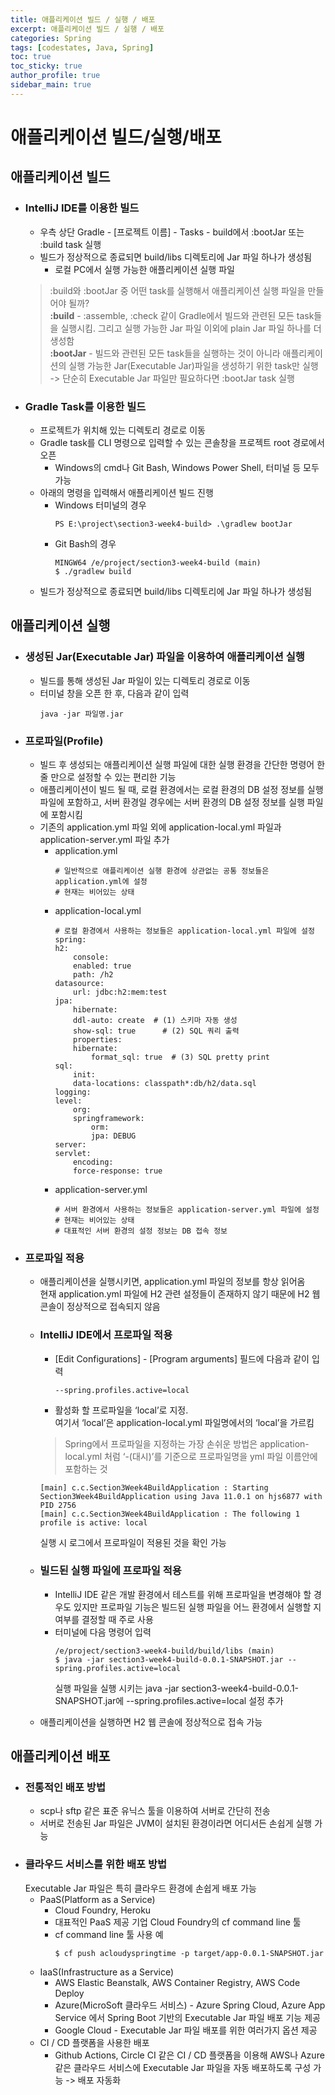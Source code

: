 ```yaml
---
title: 애플리케이션 빌드 / 실행 / 배포
excerpt: 애플리케이션 빌드 / 실행 / 배포
categories: Spring
tags: [codestates, Java, Spring]
toc: true
toc_sticky: true
author_profile: true
sidebar_main: true
---
```


# 애플리케이션 빌드/실행/배포

## 애플리케이션 빌드

- ### IntelliJ IDE를 이용한 빌드
  - 우측 상단 Gradle - [프로젝트 이름] - Tasks - build에서 :bootJar 또는 :build task 실행
  - 빌드가 정상적으로 종료되면 build/libs 디렉토리에 Jar 파일 하나가 생성됨
    - 로컬 PC에서 실행 가능한 애플리케이션 실행 파일
  > :build와 :bootJar 중 어떤 task를 실행해서 애플리케이션 실행 파일을 만들어야 될까?  
  > __:build__ - :assemble, :check 같이 Gradle에서 빌드와 관련된 모든 task들을 실행시킴. 그리고 실행 가능한 Jar 파일 이외에 plain Jar 파일 하나를 더 생성함  
  > __:bootJar__ - 빌드와 관련된 모든 task들을 실행하는 것이 아니라 애플리케이션의 실행 가능한 Jar(Executable Jar)파일을 생성하기 위한 task만 실행  
  > -> 단순히 Executable Jar 파일만 필요하다면 :bootJar task 실행

- ### Gradle Task를 이용한 빌드
  - 프로젝트가 위치해 있는 디렉토리 경로로 이동
  - Gradle task를 CLI 명령으로 입력할 수 있는 콘솔창을 프로젝트 root 경로에서 오픈
    - Windows의 cmd나 Git Bash, Windows Power Shell, 터미널 등 모두 가능
  - 아래의 명령을 입력해서 애플리케이션 빌드 진행
    - Windows 터미널의 경우
      ```
      PS E:\project\section3-week4-build> .\gradlew bootJar
      ```
    - Git Bash의 경우
      ```
      MINGW64 /e/project/section3-week4-build (main)
      $ ./gradlew build
      ```
  - 빌드가 정상적으로 종료되면 build/libs 디렉토리에 Jar 파일 하나가 생성됨

## 애플리케이션 실행
  - ### 생성된 Jar(Executable Jar) 파일을 이용하여 애플리케이션 실행
    - 빌드를 통해 생성된 Jar 파일이 있는 디렉토리 경로로 이동
    - 터미널 창을 오픈 한 후, 다음과 같이 입력
        ```
        java -jar 파일명.jar
        ```
  - ### 프로파일(Profile)
    - 빌드 후 생성되는 애플리케이션 실행 파일에 대한 실행 환경을 간단한 명령어 한 줄 만으로 설정할 수 있는 편리한 기능
    - 애플리케이션이 빌드 될 때, 로컬 환경에서는 로컬 환경의 DB 설정 정보를 실행 파일에 포함하고, 서버 환경일 경우에는 서버 환경의 DB 설정 정보를 실행 파일에 포함시킴
    - 기존의 application.yml 파일 외에 application-local.yml 파일과 application-server.yml 파일 추가
      - application.yml 
        ```
        # 일반적으로 애플리케이션 실행 환경에 상관없는 공통 정보들은 application.yml에 설정
        # 현재는 비어있는 상태
        ```
      - application-local.yml
        ```
        # 로컬 환경에서 사용하는 정보들은 application-local.yml 파일에 설정
        spring:
        h2:
            console:
            enabled: true
            path: /h2
        datasource:
            url: jdbc:h2:mem:test
        jpa:
            hibernate:
            ddl-auto: create  # (1) 스키마 자동 생성
            show-sql: true      # (2) SQL 쿼리 출력
            properties:
            hibernate:
                format_sql: true  # (3) SQL pretty print
        sql:
            init:
            data-locations: classpath*:db/h2/data.sql
        logging:
        level:
            org:
            springframework:
                orm:
                jpa: DEBUG
        server:
        servlet:
            encoding:
            force-response: true
        ```
      - application-server.yml
        ```
        # 서버 환경에서 사용하는 정보들은 application-server.yml 파일에 설정
        # 현재는 비어있는 상태
        # 대표적인 서버 환경의 설정 정보는 DB 접속 정보
        ```
- ### 프로파일 적용
    - 애플리케이션을 실행시키면, application.yml 파일의 정보를 항상 읽어옴  
    현재 application.yml 파일에 H2 관련 설정들이 존재하지 않기 때문에 H2 웹 콘솔이 정상적으로 접속되지 않음
    - ### IntelliJ IDE에서 프로파일 적용
      - [Edit Configurations] - [Program arguments] 필드에 다음과 같이 입력
        ```
        --spring.profiles.active=local
        ``` 
      - 활성화 할 프로파일을 ‘local’로 지정.   
      여기서 ‘local’은 application-local.yml 파일명에서의 ‘local’을 가르킴
      > Spring에서 프로파일을 지정하는 가장 손쉬운 방법은 application-local.yml 처럼 ‘-(대시)’를 기준으로 프로파일명을 yml 파일 이름안에 포함하는 것
      ```
      [main] c.c.Section3Week4BuildApplication : Starting Section3Week4BuildApplication using Java 11.0.1 on hjs6877 with PID 2756
      [main] c.c.Section3Week4BuildApplication : The following 1 profile is active: local
      ```
      실행 시 로그에서 프로파일이 적용된 것을 확인 가능

    - ### 빌드된 실행 파일에 프로파일 적용
      - IntelliJ IDE 같은 개발 환경에서 테스트를 위해 프로파일을 변경해야 할 경우도 있지만 프로파일 기능은 빌드된 실행 파일을 어느 환경에서 실행할 지 여부를 결정할 때 주로 사용
      - 터미널에 다음 명령어 입력
        ```
        /e/project/section3-week4-build/build/libs (main)
        $ java -jar section3-week4-build-0.0.1-SNAPSHOT.jar --spring.profiles.active=local
        ```
        실행 파일을 실행 시키는 java -jar section3-week4-build-0.0.1-SNAPSHOT.jar에 --spring.profiles.active=local 설정 추가
    - 애플리케이션을 실행하면 H2 웹 콘솔에 정상적으로 접속 가능
    
## 애플리케이션 배포
  - ### 전통적인 배포 방법
    -  scp나 sftp 같은 표준 유닉스 툴을 이용하여 서버로 간단히 전송
    - 서버로 전송된 Jar 파일은 JVM이 설치된 환경이라면 어디서든 손쉽게 실행 가능
  - ### 클라우드 서비스를 위한 배포 방법  
    Executable Jar 파일은 특히 클라우드 환경에 손쉽게 배포 가능
    - PaaS(Platform as a Service)
      - Cloud Foundry, Heroku
      - 대표적인 PaaS 제공 기업 Cloud Foundry의 cf command line 툴
      - cf command line 툴 사용 예
        ```
        $ cf push acloudyspringtime -p target/app-0.0.1-SNAPSHOT.jar
        ```
    - IaaS(Infrastructure as a Service)
      - AWS Elastic Beanstalk, AWS Container Registry, AWS Code Deploy
      - Azure(MicroSoft 클라우드 서비스) - Azure Spring Cloud, Azure App Service 에서 Spring Boot 기반의 Executable Jar 파일 배포 기능 제공
      - Google Cloud - Executable Jar 파일 배포를 위한 여러가지 옵션 제공
    - CI / CD 플랫폼을 사용한 배포
      -  Github Actions, Circle CI 같은 CI / CD 플랫폼을 이용해 AWS나 Azure 같은 클라우드 서비스에 Executable Jar 파일을 자동 배포하도록 구성 가능 -> 배포 자동화